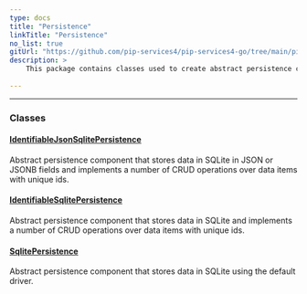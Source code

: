 ```yaml
---
type: docs
title: "Persistence"
linkTitle: "Persistence"
no_list: true
gitUrl: "https://github.com/pip-services4/pip-services4-go/tree/main/pip-services4-sqlite-go"
description: >
    This package contains classes used to create abstract persistence components to perform basic CRUD operations..
    
---
```

---

<div class="module-body"> 

### Classes

#### [IdentifiableJsonSqlitePersistence](identifiable_json_sqlite_persistence) 
Abstract persistence component that stores data in SQLite in JSON or JSONB fields and implements a number of CRUD operations over data items with unique ids.


#### [IdentifiableSqlitePersistence](identifiable_sqlite_persistence)
Abstract persistence component that stores data in SQLite and implements a number of CRUD operations over data items with unique ids.

#### [SqlitePersistence](sqlite_persistence)
Abstract persistence component that stores data in SQLite using the default driver.


</div>

